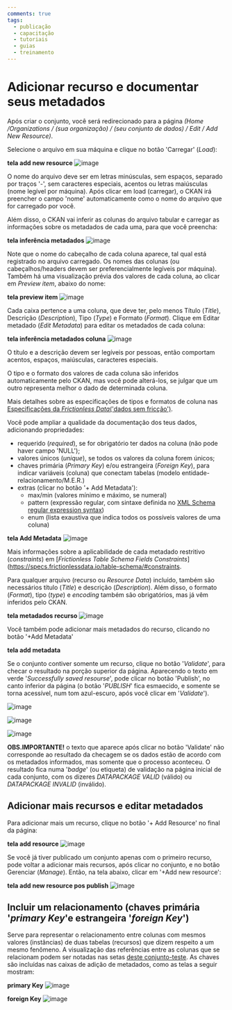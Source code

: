 ```yaml
---
comments: true
tags:
  - publicação
  - capacitação
  - tutoriais
  - guias
  - treinamento
---
```


# Adicionar recurso e documentar seus metadados

Após criar o conjunto, você será redirecionado para a página _(Home /Organizations / (sua organização) / (seu conjunto de dados) / Edit / Add New Resource)_.

Selecione o arquivo em sua máquina e clique no botão 'Carregar' (_Load_): 
	
**tela add new resource**
![image](https://user-images.githubusercontent.com/52294411/235779150-0a846533-bb46-4ae3-9d59-e5bda9520b8c.png)

O nome do arquivo deve ser em letras minúsculas, sem espaços, separado por traços '-', sem caracteres especiais, acentos ou letras maiúsculas (nome legível por máquina). Após clicar em load (carregar), o CKAN irá preencher o campo 'nome' automaticamente como o nome do arquivo que for carregado por você.
	
Além disso, o CKAN vai inferir as colunas do arquivo tabular e carregar as informações sobre os metadados de cada uma, para que você preencha:

**tela inferência metadados**
![image](https://user-images.githubusercontent.com/52294411/235779423-197e18e0-89fe-41be-9fc6-90298e3971fe.png)

Note que o nome do cabeçalho de cada coluna aparece, tal qual está registrado no arquivo carregado. Os nomes das colunas (ou cabeçalhos/headers devem ser preferencialmente legíveis por máquina). Também há uma visualização prévia dos valores de cada coluna, ao clicar em _Preview item_, abaixo do nome:

**tela preview item**
![image](https://user-images.githubusercontent.com/52294411/235265080-a4f80f6c-dcae-4ea8-95e7-6cb4f2438213.png)
	
Cada caixa pertence a uma coluna, que deve ter, pelo menos Título (_Title_), Descrição (_Description_), Tipo (_Type_) e Formato (_Format_). Clique em Editar metadado (_Edit Metadata_) para editar os metadados de cada coluna:

**tela inferência metadados coluna**
![image](https://user-images.githubusercontent.com/52294411/235264994-53357788-1dc7-4977-b4d3-050fd0773e9c.png)
	
O título e a descrição devem ser legíveis por pessoas, então comportam acentos, espaços, maiúsculas, caracteres especiais.

O tipo e o formato dos valores de cada coluna são inferidos automaticamente pelo CKAN, mas você pode alterá-los, se julgar que um outro representa melhor o dado de determinada coluna. 

Mais detalhes sobre as especificações de tipos e formatos de coluna nas [Especificações da _Frictionless Data_('dados sem fricção')](https://specs.frictionlessdata.io/table-schema/#field-descriptors).

Você pode ampliar a qualidade da documentação dos teus dados, adicionando propriedades:

- requerido (_required_), se for obrigatório ter dados na coluna (não pode haver campo 'NULL');
- valores únicos (_unique_), se todos os valores da coluna forem únicos;
- chaves primária (_Primary Key_) e/ou estrangeira (_Foreign Key_), para indicar variáveis (coluna) que conectam tabelas (modelo entidade-relacionamento/M.E.R.)
- extras (clicar no botão '+ Add Metadata'):
	- max/min (valores mínimo e máximo, se numeral)
	- pattern (expressão regular, com sintaxe definida no [XML Schema regular expression syntax](http://www.w3.org/TR/xmlschema-2/#regexs))
	- enum (lista exaustiva que indica todos os possíveis valores de uma coluna)

**tela Add Metadata**
![image](https://user-images.githubusercontent.com/52294411/235783577-3291d706-8633-4d3c-9d5d-0a248761fc7f.png)

Mais informações sobre a aplicabilidade de cada metadado restritivo (_constraints_) em [_Frictionless Table Schema Fields Constraints_](https://specs.frictionlessdata.io/table-schema/#constraints.

Para qualquer arquivo (recurso ou _Resource Data_) incluído, também são necessários título (_Title_) e descrição (_Description_). Além disso, o formato (_Format_), tipo (_type_) e _encoding_ também são obrigatórios, mas já vêm inferidos pelo CKAN.

**tela metadados recurso**
![image](https://user-images.githubusercontent.com/52294411/235780576-6b0c758c-9261-4776-b29d-7a62a5f66e04.png)

Você também pode adicionar mais metadados do recurso, clicando no botão '+Add Metadata'

**tela add metadata**

Se o conjunto contiver somente um recurso, clique no botão '_Validate_', para checar o resultado na porção superior da página. Aparecendo o texto em verde '_Successfully saved resourse_', pode clicar no botão 'Publish', no canto inferior da página (o botão '_PUBLISH_' fica esmaecido, e somente se torna acessível, num tom azul-escuro, após você clicar em '_Validate_'). 

![image](https://user-images.githubusercontent.com/52294411/235782539-3d554c36-f931-4398-983c-40e732691441.png)

![image](https://user-images.githubusercontent.com/52294411/235782711-44bca63d-11f7-4423-8bb4-1867c5ec6a08.png)

![image](https://user-images.githubusercontent.com/52294411/235782829-d41e5233-374b-4732-9e32-09bce15844e0.png)
	
**OBS.IMPORTANTE!** o texto que aparece após clicar no botão 'Validate' não corresponde ao resultado da checagem se os dados estão de acordo com os metadados informados, mas somente que o processo aconteceu. O resultado fica numa '_badge_' (ou etiqueta) de validação na página inicial de cada conjunto, com os dizeres _DATAPACKAGE VALID_ (válido) ou _DATAPACKAGE INVALID_ (inválido).


## Adicionar mais recursos e editar metadados

Para adicionar mais um recurso, clique no botão '+ Add Resource' no final da página:

**tela add resource**
![image](https://user-images.githubusercontent.com/52294411/235264889-294a182e-4328-4b56-bc47-ef6b0d6ead0b.png)
	
Se você já tiver publicado um conjunto apenas com o primeiro recurso, pode voltar a adicionar mais recursos, após clicar no conjunto, e no botão Gerenciar (_Manage_). Então, na tela abaixo, clicar em '+Add new resource':

**tela add new resource pos publish**
![image](https://user-images.githubusercontent.com/52294411/235785430-e49fe674-331f-4275-90f6-4b358078a302.png)
	
## Incluir um relacionamento (chaves primária '_primary Key_'e estrangeira '_foreign Key_')

Serve para representar o relacionamento entre colunas com mesmos valores (instâncias) de duas tabelas (recursos) que dizem respeito a um mesmo fenômeno. A visualização das referências entre as colunas que se relacionam podem ser notadas nas setas [deste conjunto-teste](http://projetockan.cge.mg.gov.br/datapackage-creator/show-diagram/teste-rapido-sprint-6). As chaves são incluídas nas caixas de adição de metadados, como as telas a seguir mostram:

**primary Key**
![image](https://github.com/Andrelamor/manual-abertura-2023-3/assets/52294411/55fbbabc-9863-463f-832b-18363ddcd911)

**foreign Key**
![image](https://github.com/Andrelamor/manual-abertura-2023-3/assets/52294411/bd8c622a-6e68-4eca-9fef-680a34a893c2)

